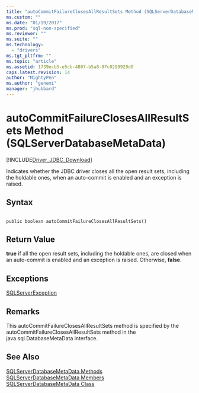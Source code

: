 ```yaml
---
title: "autoCommitFailureClosesAllResultSets Method (SQLServerDatabaseMetaData) | Microsoft Docs"
ms.custom: ""
ms.date: "01/19/2017"
ms.prod: "sql-non-specified"
ms.reviewer: ""
ms.suite: ""
ms.technology: 
  - "drivers"
ms.tgt_pltfrm: ""
ms.topic: "article"
ms.assetid: 1739ecb5-e5cb-4807-b5a8-97c0299929d0
caps.latest.revision: 14
author: "MightyPen"
ms.author: "genemi"
manager: "jhubbard"
---
```

# autoCommitFailureClosesAllResultSets Method (SQLServerDatabaseMetaData)
[!INCLUDE[Driver_JDBC_Download](../../../includes/driver_jdbc_download.md)]

  Indicates whether the JDBC driver closes all the open result sets, including the holdable ones, when an auto-commit is enabled and an exception is raised.  
  
## Syntax  
  
```  
  
public boolean autoCommitFailureClosesAllResultSets()  
```  
  
## Return Value  
 **true** if all the open result sets, including the holdable ones, are closed when an auto-commit is enabled and an exception is raised. Otherwise, **false**.  
  
## Exceptions  
 [SQLServerException](../../../connect/jdbc/reference/sqlserverexception-class.md)  
  
## Remarks  
 This autoCommitFailureClosesAllResultSets method is specified by the autoCommitFailureClosesAllResultSets method in the java.sql.DatabaseMetaData interface.  
  
## See Also  
 [SQLServerDatabaseMetaData Methods](../../../connect/jdbc/reference/sqlserverdatabasemetadata-methods.md)   
 [SQLServerDatabaseMetaData Members](../../../connect/jdbc/reference/sqlserverdatabasemetadata-members.md)   
 [SQLServerDatabaseMetaData Class](../../../connect/jdbc/reference/sqlserverdatabasemetadata-class.md)  
  
  
